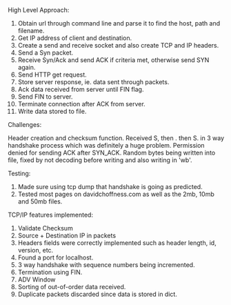 High Level Approach:

1. Obtain url through command line and parse it to find the host, path and filename.
2. Get IP address of client and destination.
3. Create a send and receive socket and also create TCP and IP headers.
4. Send a Syn packet.
5. Receive Syn/Ack and send ACK if criteria met, otherwise send SYN again.
6. Send HTTP get request.
7. Store server response, ie. data sent through packets.
8. Ack data received from server until FIN flag.
9. Send FIN to server.
10. Terminate connection after ACK from server.
11. Write data stored to file.

Challenges:

Header creation and checksum function.
Received S, then . then S. in 3 way handshake process which was definitely a huge problem. 
Permission denied for sending ACK after SYN_ACK. 
Random bytes being written into file, fixed by not decoding before writing and also writing in 'wb'.

Testing:

1. Made sure using tcp dump that handshake is going as predicted.
2. Tested most pages on davidchoffness.com as well as the 2mb, 10mb and 50mb files.

TCP/IP features implemented:

1. Validate Checksum
2. Source + Destination IP in packets
3. Headers fields were correctly implemented such as header length, id, version, etc.
4. Found a port for localhost.
5. 3 way handshake with sequence numbers being incremented.
6. Termination using FIN.
7. ADV Window
8. Sorting of out-of-order data received.
9. Duplicate packets discarded since data is stored in dict.
